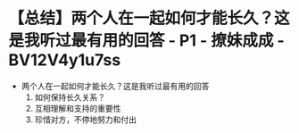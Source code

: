 # 【总结】两个人在一起如何才能长久？这是我听过最有用的回答 - P1 - 撩妹成成 - BV12V4y1u7ss

-   两个人在一起如何才能长久？这是我听过最有用的回答
    1.  如何保持长久关系？
    2.  互相理解和支持的重要性
    3.  珍惜对方，不停地努力和付出